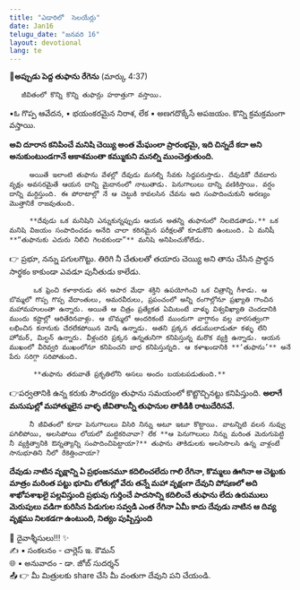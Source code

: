 ```yaml
---
title: "ఎడారిలో  సెలయేర్లు"
date: Jan16
telugu_date: "జనవరి 16"
layout: devotional
lang: te
---
```


**📖అప్పుడు పెద్ద తుఫాను రేగెను**
(మార్కు 4:37)

       జీవితంలో కొన్ని కొన్ని తుఫాన్లు హఠాత్తుగా వస్తాయి.
 
▪ఓ గొప్ప ఆవేదన,
▪ భయంకరమైన నిరాశ, లేక
▪ అణగదొక్కేసే అపజయం. కొన్ని క్రమక్రమంగా వస్తాయి. 

**అవి దూరాన కనిపించే మనిషి చెయ్యి అంత మేఘంలా ప్రారంభమై, ఇది చిన్నదే కదా అని అనుకుంటుండగానే ఆకాశమంతా కమ్ముకుని మనల్ని ముంచెత్తుతుంది.**

         అయితే ఇలాంటి తుఫాను వేళల్లో దేవుడు మనల్ని సేవకు సిద్ధపరుస్తాడు. దేవుడికో దేవదారు వృక్షం అవసరమైతే ఆయన దాన్ని మైదానంలో నాటుతాడు. పెనుగాలులు దాన్ని వణికిస్తాయి. వర్షం దాన్ని మర్దిస్తుంది. ఈ పోరాటాల్లో నే ఆ చెట్టుకి కావలసిన చేవను అది సంపాదించుకుని అరణ్యం మొత్తానికే రాజవుతుంది.

         **దేవుడు ఒక మనిషిని ఎన్నుకున్నప్పుడు ఆయన అతన్ని తుఫానులో నిలబెడతాడు.** ఒక మనిషి విజయం సంపాదించడం అనేది చాలా కఠినమైన పరీక్షలతో కూడుకొని ఉంటుంది. ఏ మనిషీ **“తుఫానుకు ఎదురు నిలిచి గెలవకుండా”** మనిషి అనిపించుకోలేడు. 

👉 ప్రభూ, నన్ను పగులగొట్టు. తిరిగి నీ చేతులతో తయారు చెయ్యి అని తాను చేసిన ప్రార్థన సార్థకం కాకుండా ఎవడూ పునీతుడు కాలేడు.

          ఒక ఫ్రెంచి కళాకారుడు తన అపార మేధా శక్తిని ఉపయోగించి ఒక చిత్రాన్ని గీశాడు. ఆ బొమ్మలో గొప్ప గొప్ప వేదాంతులు, అమరవీరులు, ప్రపంచంలో అన్ని రంగాల్లోనూ ప్రఖ్యాతి గాంచిన మహామహులంతా ఉన్నారు. అయితే ఆ చిత్రం ప్రత్యేకత ఏమిటంటే వాళ్ళు విశ్వవిఖ్యాతి చెందడానికి ముందు కష్టాల్లో ఆరితేరినవాళ్లు. ఆ బొమ్మలో అందరికంటే ముందుగా వాగ్దానం వల్ల వారసత్వంగా లభించిన కనానుకు చేరలేకపోయిన మోషే ఉన్నాడు. అతని ప్రక్కన తడుములాడుతూ కళ్ళు లేని హోమర్, మిల్టన్ ఉన్నారు. వీళ్లందరి ప్రక్కన ఉన్నతునిగా కనిపిస్తున్న మరొక వ్యక్తి ఉన్నాడు. ఆయన ముఖంలో వీరెవ్వరి ముఖంలోనూ కనిపించని బాధ కనిపిస్తున్నది. ఆ కళాఖండానికి **‘తుఫాను’** అనే పేరు సరిగ్గా సరిపోతుంది.

          **తుఫాను తరువాతే ప్రకృతిలోని అసలు అందం బయటపడుతుంది.** 

👉పర్వతానికి ఉన్న కరుకు సౌందర్యం తుఫాను సమయంలో కొట్టొచ్చినట్టు కనిపిస్తుంది. 
**అలాగే మనుషుల్లో మహాత్ములైన వాళ్ళ జీవితాలన్నీ తుఫానుల తాకిడికి రాటుదేరినవే.**

         నీ జీవితంలో కూడా పెనుగాలులు విసిరి నిన్ను అటూ ఇటూ కొట్టాయి. వాటన్నిటి వలన నువ్వు పగిలిపోయి, అలసిపోయి లోయలో మట్టికరిచావా? లేక **ఆ పెనుగాలులు నిన్ను మరింత మెరుగుపెట్టి నీ వ్యక్తిత్వానికి ఔన్నత్యాన్ని సంపాదించిపెట్టాయా?** తుఫాను తాకిడులకు అలసిసొలసి ఉన్న వాళ్లంటే సానుభూతిని నీలో రేకెత్తించాయా?

**దేవుడు నాటిన వృక్షాన్ని ఏ ప్రభంజనమూ కదిలించలేదు గాలి రేగినా, కొమ్మలు ఊగినా ఆ చెట్టుకు మాత్రం మరింత పట్టు భూమి లోతుల్లో వేరు తన్నే మహా వృక్షంగా దేవుని పోషణలో అది శాఖోపశాఖలై పల్లవిస్తుంది ప్రభువు గుర్తించే పాదసాన్ని కదిలించే తుఫాను లేదు ఉరుములు మెరుపులు వడిగా కురిసిన పిడుగుల సవ్వడి ఎంత రేగినా ఏమీ కాదు దేవుడు నాటిన ఆ దివ్య వృక్షము నిలకడగా ఉంటుంది, నిత్యం పుష్పిస్తుంది**

<div class="blessing">🙏 <span class="bless-text">దైవాశ్శీసులు!!!</span> ✨</div>

<div class="credit">✍️ <span class="credit-text">▪ సంకలనం - చార్లెస్ ఇ. కౌమన్</span></div>
<div class="credit">🌐 <span class="credit-text">▪ అనువాదం - డా. జోబ్ సుదర్శన్</span></div>


<div class="share">📤 👉 <span class="share-text">మీ మిత్రులకు share చేసి మీ వంతుగా దేవుని పని చేయండి.</span></div>

